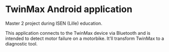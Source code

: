 # TwinMax Android application

Master 2 project during ISEN (Lille) education.

This application connects to the TwinMax device via Bluetooth and is intended to detect motor failure on a motorbike. It'll transform TwinMax to a diagnostic tool.
